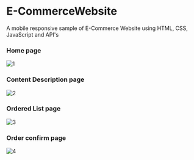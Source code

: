 # E-CommerceWebsite
 A mobile responsive sample of E-Commerce Website using HTML, CSS, JavaScript and API's
 
 
 
### Home page
![1]()



### Content Description page
![2]()



### Ordered List page
![3]()



### Order confirm page
![4]()
